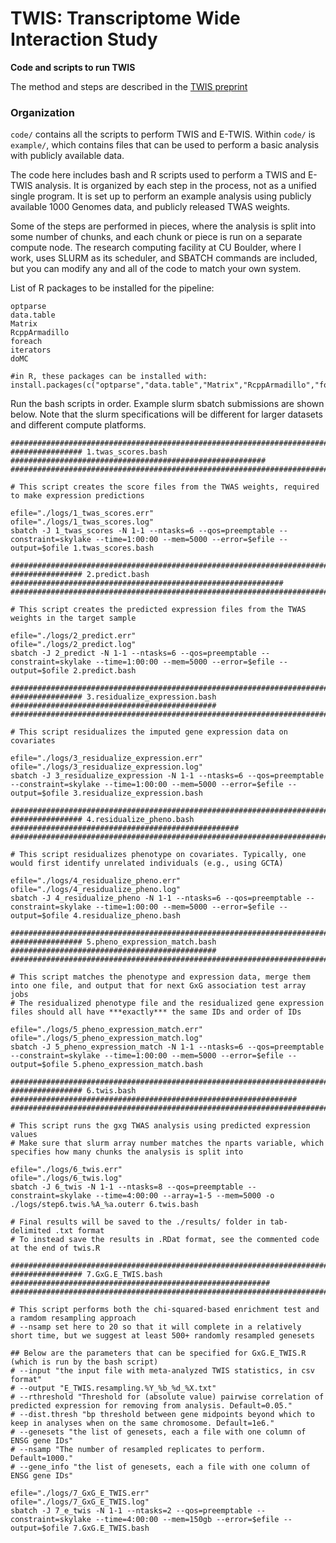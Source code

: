 # TWIS: Transcriptome Wide Interaction Study
**Code and scripts to run TWIS**

The method and steps are described in the [TWIS preprint](https://doi.org/10.1101/2022.08.16.504187)


### Organization

`code/` contains all the scripts to perform TWIS and E-TWIS.
Within `code/` is `example/`, which contains files that can be used to perform a basic analysis with publicly available data.

The code here includes bash and R scripts used to perform a TWIS and E-TWIS analysis. It is organized by each step in the process, not as a unified single program. It is set up to perform an example analysis using publicly available 1000 Genomes data, and publicly released TWAS weights.

Some of the steps are performed in pieces, where the analysis is split into some number of chunks, and each chunk or piece is run on a separate compute node. The research computing facility at CU Boulder, where I work, uses SLURM as its scheduler, and SBATCH commands are included, but you can modify any and all of the code to match your own system.


List of R packages to be installed for the pipeline:
```
optparse
data.table
Matrix
RcppArmadillo
foreach
iterators
doMC

#in R, these packages can be installed with:
install.packages(c("optparse","data.table","Matrix","RcppArmadillo","foreach","iterators","doMC"))
```

Run the bash scripts in order.  Example slurm sbatch submissions are shown below.
Note that the slurm specifications will be different for larger datasets and different compute platforms.

```
#############################################################################################
################ 1.twas_scores.bash #########################################################
#############################################################################################

# This script creates the score files from the TWAS weights, required to make expression predictions

efile="./logs/1_twas_scores.err"
ofile="./logs/1_twas_scores.log"
sbatch -J 1_twas_scores -N 1-1 --ntasks=6 --qos=preemptable --constraint=skylake --time=1:00:00 --mem=5000 --error=$efile --output=$ofile 1.twas_scores.bash 

#############################################################################################
################ 2.predict.bash #############################################################
#############################################################################################

# This script creates the predicted expression files from the TWAS weights in the target sample

efile="./logs/2_predict.err"
ofile="./logs/2_predict.log"
sbatch -J 2_predict -N 1-1 --ntasks=6 --qos=preemptable --constraint=skylake --time=1:00:00 --mem=5000 --error=$efile --output=$ofile 2.predict.bash 

#############################################################################################
################ 3.residualize_expression.bash ##############################################
#############################################################################################

# This script residualizes the imputed gene expression data on covariates

efile="./logs/3_residualize_expression.err"
ofile="./logs/3_residualize_expression.log"
sbatch -J 3_residualize_expression -N 1-1 --ntasks=6 --qos=preemptable --constraint=skylake --time=1:00:00 --mem=5000 --error=$efile --output=$ofile 3.residualize_expression.bash

#############################################################################################
################ 4.residualize_pheno.bash ###################################################
#############################################################################################

# This script residualizes phenotype on covariates. Typically, one would first identify unrelated individuals (e.g., using GCTA)

efile="./logs/4_residualize_pheno.err"
ofile="./logs/4_residualize_pheno.log"
sbatch -J 4_residualize_pheno -N 1-1 --ntasks=6 --qos=preemptable --constraint=skylake --time=1:00:00 --mem=5000 --error=$efile --output=$ofile 4.residualize_pheno.bash

#############################################################################################
################ 5.pheno_expression_match.bash ##############################################
#############################################################################################

# This script matches the phenotype and expression data, merge them into one file, and output that for next GxG association test array jobs
# The residualized phenotype file and the residualized gene expression files should all have ***exactly*** the same IDs and order of IDs

efile="./logs/5_pheno_expression_match.err"
ofile="./logs/5_pheno_expression_match.log"
sbatch -J 5_pheno_expression_match -N 1-1 --ntasks=6 --qos=preemptable --constraint=skylake --time=1:00:00 --mem=5000 --error=$efile --output=$ofile 5.pheno_expression_match.bash

#############################################################################################
################ 6.twis.bash ################################################################
#############################################################################################

# This script runs the gxg TWAS analysis using predicted expression values
# Make sure that slurm array number matches the nparts variable, which specifies how many chunks the analysis is split into

efile="./logs/6_twis.err"
ofile="./logs/6_twis.log"
sbatch -J 6_twis -N 1-1 --ntasks=8 --qos=preemptable --constraint=skylake --time=4:00:00 --array=1-5 --mem=5000 -o ./logs/step6.twis.%A_%a.outerr 6.twis.bash

# Final results will be saved to the ./results/ folder in tab-delimited .txt format
# To instead save the results in .RDat format, see the commented code at the end of twis.R

#############################################################################################
################ 7.GxG.E_TWIS.bash ##########################################################
#############################################################################################

# This script performs both the chi-squared-based enrichment test and a ramdom resampling approach
# --nsamp set here to 20 so that it will complete in a relatively short time, but we suggest at least 500+ randomly resampled genesets

## Below are the parameters that can be specified for GxG.E_TWIS.R (which is run by the bash script)
# --input "the input file with meta-analyzed TWIS statistics, in csv format"
# --output "E_TWIS.resampling.%Y_%b_%d_%X.txt"
# --rthreshold "Threshold for (absolute value) pairwise correlation of predicted expression for removing from analysis. Default=0.05."
# --dist.thresh "bp threshold between gene midpoints beyond which to keep in analyses when on the same chromosome. Default=1e6."
# --genesets "the list of genesets, each a file with one column of ENSG gene IDs"
# --nsamp "The number of resampled replicates to perform. Default=1000."
# --gene_info "the list of genesets, each a file with one column of ENSG gene IDs"

efile="./logs/7_GxG_E_TWIS.err"
ofile="./logs/7_GxG_E_TWIS.log"
sbatch -J 7_e_twis -N 1-1 --ntasks=2 --qos=preemptable --constraint=skylake --time=4:00:00 --mem=150gb --error=$efile --output=$ofile 7.GxG.E_TWIS.bash


```
